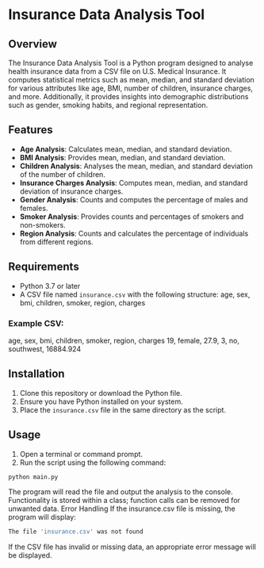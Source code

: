 # Insurance Data Analysis Tool

## Overview
The Insurance Data Analysis Tool is a Python program designed to analyse health insurance data from a CSV file on U.S. Medical Insurance. It computes statistical metrics such as mean, median, and standard deviation for various attributes like age, BMI, number of children, insurance charges, and more. Additionally, it provides insights into demographic distributions such as gender, smoking habits, and regional representation.

## Features
- **Age Analysis**: Calculates mean, median, and standard deviation.
- **BMI Analysis**: Provides mean, median, and standard deviation.
- **Children Analysis**: Analyses the mean, median, and standard deviation of the number of children.
- **Insurance Charges Analysis**: Computes mean, median, and standard deviation of insurance charges.
- **Gender Analysis**: Counts and computes the percentage of males and females.
- **Smoker Analysis**: Provides counts and percentages of smokers and non-smokers.
- **Region Analysis**: Counts and calculates the percentage of individuals from different regions.

## Requirements
- Python 3.7 or later
- A CSV file named `insurance.csv` with the following structure:
age, sex, bmi, children, smoker, region, charges
### Example CSV:
age, sex, bmi, children, smoker, region, charges
19, female, 27.9, 3, no, southwest, 16884.924


## Installation
1. Clone this repository or download the Python file.
2. Ensure you have Python installed on your system.
3. Place the `insurance.csv` file in the same directory as the script.

## Usage
1. Open a terminal or command prompt.
2. Run the script using the following command:
 ```bash
 python main.py
```

The program will read the file and output the analysis to the console. Functionality is stored within a class; function calls can be removed for unwanted data.
Error Handling
If the insurance.csv file is missing, the program will display:
 ```bash
The file 'insurance.csv' was not found
```
If the CSV file has invalid or missing data, an appropriate error message will be displayed.
